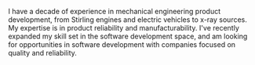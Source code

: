 I have a decade of experience in mechanical engineering product development, from Stirling engines and electric vehicles to x-ray sources. My expertise is in product reliability and manufacturability. I've recently expanded my skill set in the software development space, and am looking for opportunities in software development with companies focused on quality and reliability.

